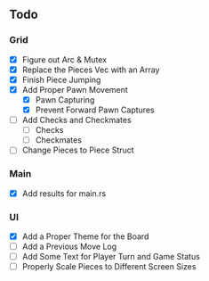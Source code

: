 ## Todo
### Grid
- [x] Figure out Arc & Mutex
- [x] Replace the Pieces Vec with an Array
- [X] Finish Piece Jumping
- [x] Add Proper Pawn Movement
    - [X] Pawn Capturing
    - [x] Prevent Forward Pawn Captures
- [ ] Add Checks and Checkmates
    - [ ] Checks
    - [ ] Checkmates
- [ ] Change Pieces to Piece Struct
### Main
- [x] Add results for main.rs
### UI
- [X] Add a Proper Theme for the Board
- [ ] Add a Previous Move Log
- [ ] Add Some Text for Player Turn and Game Status
- [ ] Properly Scale Pieces to Different Screen Sizes